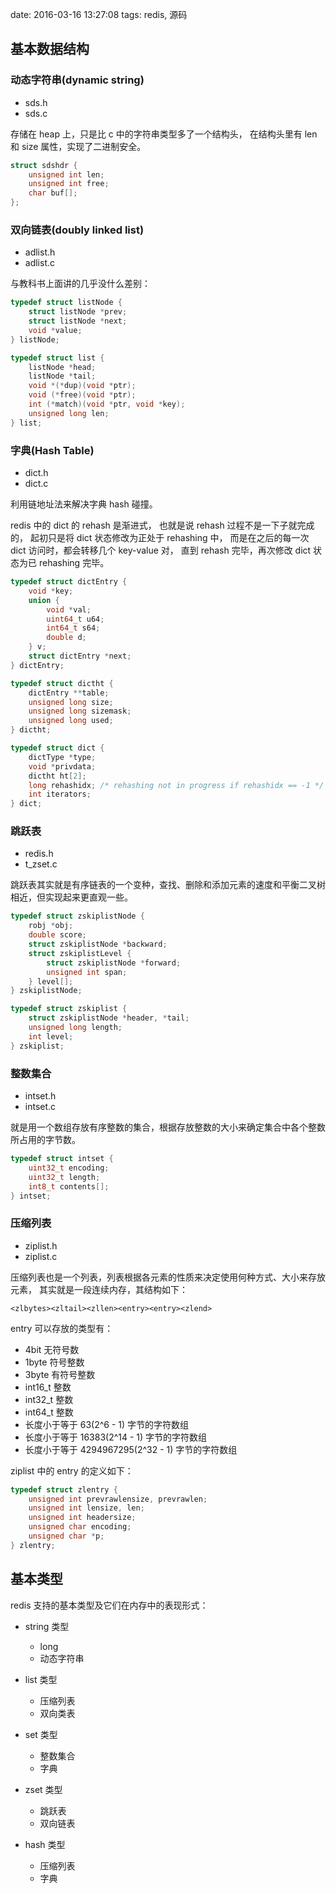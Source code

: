 date: 2016-03-16 13:27:08
tags: redis, 源码


## 基本数据结构


### 动态字符串(dynamic string)

* sds.h
* sds.c

存储在 heap 上，只是比 c 中的字符串类型多了一个结构头，
在结构头里有 len 和 size 属性，实现了二进制安全。

```c
struct sdshdr {
    unsigned int len;
    unsigned int free;
    char buf[];
};
```


### 双向链表(doubly linked list)

* adlist.h
* adlist.c

与教科书上面讲的几乎没什么差别：

```c
typedef struct listNode {
    struct listNode *prev;
    struct listNode *next;
    void *value;
} listNode;

typedef struct list {
    listNode *head;
    listNode *tail;
    void *(*dup)(void *ptr);
    void (*free)(void *ptr);
    int (*match)(void *ptr, void *key);
    unsigned long len;
} list;
```


### 字典(Hash Table)

* dict.h
* dict.c

利用链地址法来解决字典 hash 碰撞。

redis 中的 dict 的 rehash 是渐进式，
也就是说 rehash 过程不是一下子就完成的，
起初只是将 dict 状态修改为正处于 rehashing 中，
而是在之后的每一次 dict 访问时，都会转移几个 key-value 对，
直到 rehash 完毕，再次修改 dict 状态为已 rehashing 完毕。

```c
typedef struct dictEntry {
    void *key;
    union {
        void *val;
        uint64_t u64;
        int64_t s64;
        double d;
    } v;
    struct dictEntry *next;
} dictEntry;

typedef struct dictht {
    dictEntry **table;
    unsigned long size;
    unsigned long sizemask;
    unsigned long used;
} dictht;

typedef struct dict {
    dictType *type;
    void *privdata;
    dictht ht[2];
    long rehashidx; /* rehashing not in progress if rehashidx == -1 */
    int iterators;
} dict;
```


### 跳跃表

* redis.h
* t_zset.c

跳跃表其实就是有序链表的一个变种，查找、删除和添加元素的速度和平衡二叉树相近，但实现起来更直观一些。

```c
typedef struct zskiplistNode {
    robj *obj;
    double score;
    struct zskiplistNode *backward;
    struct zskiplistLevel {
        struct zskiplistNode *forward;
        unsigned int span;
    } level[];
} zskiplistNode;

typedef struct zskiplist {
    struct zskiplistNode *header, *tail;
    unsigned long length;
    int level;
} zskiplist;
```


### 整数集合

* intset.h
* intset.c

就是用一个数组存放有序整数的集合，根据存放整数的大小来确定集合中各个整数所占用的字节数。

```c
typedef struct intset {
    uint32_t encoding;
    uint32_t length;
    int8_t contents[];
} intset;
```


### 压缩列表

* ziplist.h
* ziplist.c

压缩列表也是一个列表，列表根据各元素的性质来决定使用何种方式、大小来存放元素，
其实就是一段连续内存，其结构如下：

```
<zlbytes><zltail><zllen><entry><entry><zlend>
```

entry 可以存放的类型有：

* 4bit 无符号数
* 1byte 符号整数
* 3byte 有符号整数
* int16_t 整数
* int32_t 整数
* int64_t 整数
* 长度小于等于 63(2^6 - 1) 字节的字符数组
* 长度小于等于 16383(2^14 - 1) 字节的字符数组
* 长度小于等于 4294967295(2^32 - 1) 字节的字符数组

ziplist 中的 entry 的定义如下：

```c
typedef struct zlentry {
    unsigned int prevrawlensize, prevrawlen;
    unsigned int lensize, len;
    unsigned int headersize;
    unsigned char encoding;
    unsigned char *p;
} zlentry;
```


## 基本类型

redis 支持的基本类型及它们在内存中的表现形式：

* string 类型　

    * long
    * 动态字符串

* list 类型

    * 压缩列表
    * 双向类表

* set 类型

    * 整数集合
    * 字典

* zset 类型

    * 跳跃表
    * 双向链表

* hash 类型

    * 压缩列表
    * 字典
